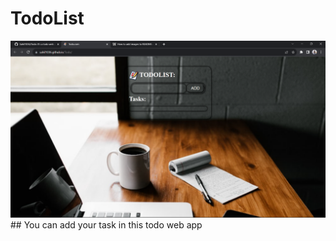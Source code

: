# TodoList
<img src="TodoList.png" alt="error 404..." title="TodoList">
## You can add your task in this todo web app
